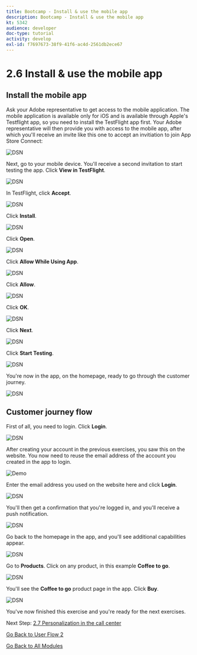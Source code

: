 ```yaml
---
title: Bootcamp - Install & use the mobile app
description: Bootcamp - Install & use the mobile app
kt: 5342
audience: developer
doc-type: tutorial
activity: develop
exl-id: f7697673-38f9-41f6-ac4d-2561db2ece67
---
```

# 2.6 Install & use the mobile app


## Install the mobile app

Ask your Adobe representative to get access to the mobile application. The mobile application is available only for iOS and is available through Apple's Testflight app, so you need to install the TestFlight app first. Your Adobe representative will then provide you with access to the mobile app, after which you'll receive an invite like this one to accept an invitiation to join App Store Connect:

![DSN](./../uc3/images/app1.png)

Next, go to your mobile device. You'll receive a second invitation to start testing the app. Click **View in TestFlight**.

![DSN](./../uc3/images/app2.png)

In TestFlight, click **Accept**.

![DSN](./../uc3/images/app3.png)

Click **Install**.

![DSN](./../uc3/images/app4.png)

Click **Open**.

![DSN](./../uc3/images/app6.png)

Click **Allow While Using App**.

![DSN](./../uc3/images/app7.png)

Click **Allow**.

![DSN](./../uc3/images/app8.png)

Click **OK**.

![DSN](./../uc3/images/app9.png)

Click **Next**.

![DSN](./../uc3/images/app10.png)

Click **Start Testing**.

![DSN](./../uc3/images/app11.png)

You're now in the app, on the homepage, ready to go through the customer journey.

![DSN](./../uc3/images/app12.png)

## Customer journey flow

First of all, you need to login. Click **Login**.

![DSN](./../uc3/images/app13.png)

After creating your account in the previous exercises, you saw this on the website. You now need to reuse the email address of the account you created in the app to login.
  
![Demo](./../uc3/images/pv1.png)

Enter the email address you used on the website here and click **Login**.

![DSN](./../uc3/images/app14.png)

You'll then get a confirmation that you're logged in, and you'll receive a push notification.

![DSN](./../uc3/images/app15.png)

Go back to the homepage in the app, and you'll see additional capabilities appear.

![DSN](./../uc3/images/app17.png)

Go to **Products**. Click on any product, in this example **Coffee to go**.

![DSN](./images/app19.png)

You'll see the **Coffee to go** product page in the app. Click **Buy**.

![DSN](./images/app20.png)

You've now finished this exercise and you're ready for the next exercises.

Next Step: [2.7 Personalization in the call center](./ex7.md)

[Go Back to User Flow 2](./uc2.md)

[Go Back to All Modules](../../overview.md)
